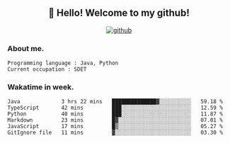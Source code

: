 <h2 align="center">👋 Hello! Welcome to my github! </h2>
<p align="center">
  <a href="https://github.com/usergwen"><img src="https://img.shields.io/badge/GitHub-24292e" alt="github"></a>
</p>

### About me.

```Plain Text
Programming language : Java, Python
Current occupation : SDET
```
### Wakatime in week.

<!--START_SECTION:waka-->

```text
Java             3 hrs 22 mins   ██████████████▓░░░░░░░░░░   59.18 %
TypeScript       42 mins         ███░░░░░░░░░░░░░░░░░░░░░░   12.59 %
Python           40 mins         ███░░░░░░░░░░░░░░░░░░░░░░   11.87 %
Markdown         23 mins         █▓░░░░░░░░░░░░░░░░░░░░░░░   07.01 %
JavaScript       17 mins         █▒░░░░░░░░░░░░░░░░░░░░░░░   05.27 %
GitIgnore file   11 mins         ▓░░░░░░░░░░░░░░░░░░░░░░░░   03.30 %
```

<!--END_SECTION:waka-->

